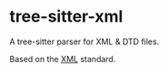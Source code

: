 # tree-sitter-xml

A tree-sitter parser for XML & DTD files.

Based on the [XML](https://www.w3.org/TR/xml/) standard.
